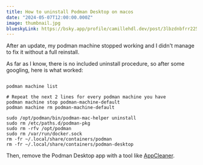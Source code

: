 ```yaml
---
title: How to uninstall Podman Desktop on macos
date: "2024-05-07T12:00:00.000Z"
image: thumbnail.jpg
blueskyLink: https://bsky.app/profile/camillehdl.dev/post/3lbzdnbfrr225
---
```


After an update, my podman machine stopped working and I didn't manage to fix it without a full reinstall.  

As far as I know, there is no included uninstall procedure, so after some googling, here is what worked:

```shell

podman machine list

# Repeat the next 2 lines for every podman machine you have
podman machine stop podman-machine-default
podman machine rm podman-machine-default

sudo /opt/podman/bin/podman-mac-helper uninstall
sudo rm /etc/paths.d/podman-pkg
sudo rm -rfv /opt/podman
sudo rm /var/run/docker.sock
rm -fr ~/.local/share/containers/podman
rm -fr ~/.local/share/containers/podman-desktop
```

Then, remove the Podman Desktop app with a tool like [AppCleaner](https://freemacsoft.net/appcleaner/).
